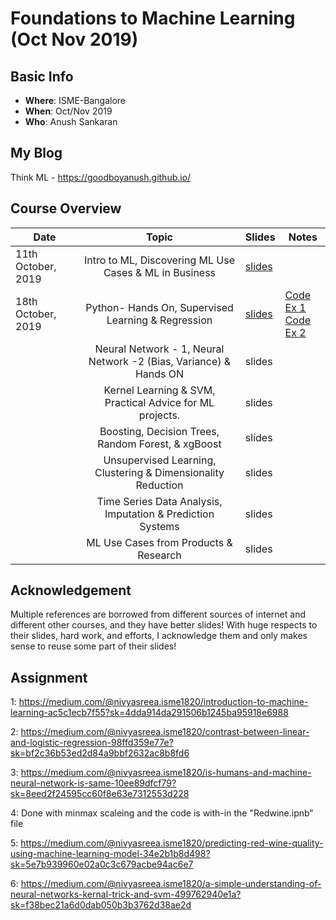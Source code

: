 # Foundations to Machine Learning (Oct Nov 2019)

## Basic Info
  - **Where**: ISME-Bangalore
  - **When**: Oct/Nov 2019
  - **Who**: Anush Sankaran

## My Blog

Think ML - https://goodboyanush.github.io/

## Course Overview

| Date                        |                                    Topic                                    | Slides | Notes |
|-----------------------------|:---------------------------------------------------------------------------:|--------|-------|
| 11th October, 2019  | Intro to ML, Discovering ML Use Cases & ML in Business     |   [slides](./lecture_notes/Lecture-1.pdf)      |       |
| 18th October, 2019  | Python- Hands On, Supervised Learning & Regression     |   [slides](./lecture_notes/Lecture-2.pdf)      |   [Code Ex 1](./coding-assignments/1.Linear-Regression.ipynb)   <br/>     [Code Ex 2](./coding-assignments/2.Logistic-Regression.ipynb)     |
|   | Neural Network - 1, Neural Network -2 (Bias, Variance) & Hands ON     |   slides[]()      |       |
|   | Kernel Learning & SVM, Practical Advice for ML projects.     |   slides[]()      |       |
|   | Boosting, Decision Trees, Random Forest, & xgBoost     |   slides[]()      |       |
|   | Unsupervised Learning, Clustering & Dimensionality Reduction    |   slides[]()      |       |
|   | Time Series Data Analysis, Imputation & Prediction Systems     |   slides[]()      |       |
|   | ML Use Cases from Products & Research    |   slides[]()      |       |

## Acknowledgement

Multiple references are borrowed from different sources of internet and different other courses, and they have better slides! With huge respects to their slides, hard work, and efforts, I acknowledge them and only makes sense to reuse some part of their slides!

## Assignment

1:
https://medium.com/@nivyasreea.isme1820/introduction-to-machine-learning-ac5c1ecb7f55?sk=4dda914da291506b1245ba95918e6988

2:
https://medium.com/@nivyasreea.isme1820/contrast-between-linear-and-logistic-regression-98ffd359e77e?sk=bf2c36b53ed2d84a9bbf2632ac8b8fd6

3:
https://medium.com/@nivyasreea.isme1820/is-humans-and-machine-neural-network-is-same-10ee89dfcf79?sk=8eed2f24595cc60f8e63e7312553d228

4: Done with minmax scaleing and the code is with-in the "Redwine.ipnb" file

5:
https://medium.com/@nivyasreea.isme1820/predicting-red-wine-quality-using-machine-learning-model-34e2b1b8d498?sk=5e7b939960e02a0c3c679acbe94ac6e7

6:
https://medium.com/@nivyasreea.isme1820/a-simple-understanding-of-neural-networks-kernal-trick-and-svm-499762940e1a?sk=f38bec21a6d0dab050b3b3762d38ae2d
